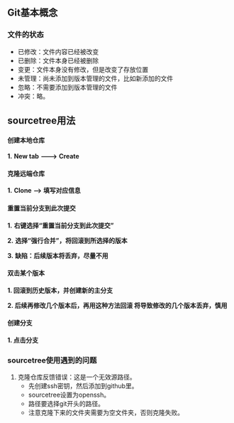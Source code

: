 ## Git基本概念

### 文件的状态

* 已修改：文件内容已经被改变
* 已删除：文件本身已经被删除
* 变更：文件本身没有修改，但是改变了存放位置
* 未管理：尚未添加到版本管理的文件，比如新添加的文件
* 忽略：不需要添加到版本管理的文件
* 冲突：略。



## sourcetree用法

#### 创建本地仓库

**1.** **New tab** **--->** **Create**

#### 克隆远端仓库

**1.** **Clone** **-->** **填写对应信息**

#### 重置当前分支到此次提交

**1.** **右键选择“重置当前分支到此次提交”**

**2.** **选择“强行合并”，将回滚到所选择的版本**

**3.** **缺陷：后续版本将丢弃，尽量不用**

#### 双击某个版本

**1. 回滚到历史版本，并创建新的主分支**

**2. 后续再修改几个版本后，再用这种方法回滚 将导致修改的几个版本丢弃，慎用**

#### 创建分支

**1. 点击分支**



### sourcetree使用遇到的问题

1. 克隆仓库反馈错误：这是一个无效源路径。
   * 先创建ssh密钥，然后添加到github里。
   * sourcetree设置为openssh。
   * 路径要选择git开头的路径。
   * 注意克隆下来的文件夹需要为空文件夹，否则克隆失败。
